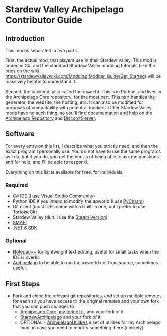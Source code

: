 # Stardew Valley Archipelago Contributor Guide

## Introduction

This mod is separated in two parts.

First, the actual mod, that players use in their Stardew Valley. This mod is coded in C#, and the standard Stardew Valley modding tutorials (like the ones on the wiki https://stardewvalleywiki.com/Modding:Modder_Guide/Get_Started) will be massively helpful to understand it.

Second, the backend, also called the `apworld`. This is in Python, and lives in the Archipelago Core repository, for the most part. This part handles the generator, the website, the hosting, etc. It can also be modified for purposes of compatibility with potential trackers. Other Stardew Valley mods have no such thing, so you'll find documentation and help on the [Archipelago Repository](https://github.com/ArchipelagoMW/Archipelago) and [Discord Server](https://discord.gg/8Z65BR2).

## Software

For every entry on this list, I describe what you strictly need, and then the exact program I personally use. You do not have to use the same programs as I do, but if you do, you get the bonus of being able to ask me questions and for help, and I'll be able to respond.

Everything on this list is available for free, for individuals.

### Required

- C# IDE (I use [Visual Studio Community](https://visualstudio.microsoft.com/vs/community/))
- Python IDE if you intend to modify the apworld (I use [PyCharm](https://www.jetbrains.com/pycharm/))
- Git client (most IDEs come with a built-in one, but I prefer to use [TortoiseGit](https://tortoisegit.org/))
- Stardew Valley (duh. I use the [Steam Version](https://store.steampowered.com/app/413150/Stardew_Valley/))
- [SMAPI](https://smapi.io/)
- [.NET 6 SDK](https://dotnet.microsoft.com/en-us/download/dotnet/6.0)

### Optional

- [Notepad++](https://notepad-plus-plus.org/) for lightweight text editing, useful for small tasks when the IDE is overkill
- [Archipelago](https://github.com/ArchipelagoMW/Archipelago/releases) to be able to run the apworld not from source, sometimes useful.

## First Steps

- Fork and clone the relevant git repositories, and set up multiple remotes for each so you have access to the original remotes and your own fork that you can push changes to
  * [Archipelago Core](https://github.com/ArchipelagoMW/Archipelago), [my fork of it](https://github.com/agilbert1412/Archipelago), and your fork of it
  * [StardewArchipelago](https://github.com/agilbert1412/StardewArchipelago) and your fork of it
  * OPTIONAL - [ArchipelagoUtilities](https://github.com/agilbert1412/ArchipelagoUtilities) a set of utilities for my Archipelago mod, in case you need to modify something there (unlikely)
